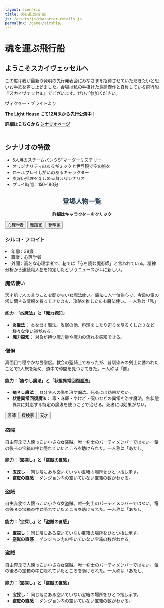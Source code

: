 ```yaml
---
layout: scenario
title: 魂を運ぶ飛行船
js: /assets/js/character-details.js
permalink: /games/airship/
---
```

<head>
  <link href="https://fonts.googleapis.com/css2?family=Corsiva&display=swap" rel="stylesheet">
<link href="https://fonts.googleapis.com/css2?family=Zen+Antique&display=swap" rel="stylesheet">
</head>
<body class="airship-body">

<div class="airship-page">
  <h1 class="airship-title">魂を運ぶ飛行船</h1>
  <div class="airship-intro">
    <p></p>
    <h2>ようこそスカイヴェッセルへ</h2>
    <p>この度は我が最新の発明の先行発表会にみなさまを招待させていただきたいと思いお手紙を差し上げました。会場は私の手掛けた最高傑作と自負している飛行船『スカイヴェッセル』でございます。ぜひご参加ください。</p>
    <p>ヴィクター・ブライトより</p>
    <p><strong>The Light House にて12月末から先行公演中！</strong></p>
    <p><strong>詳細はこちらから <a
    href="https://thelighthouse-mm.com/thelighthousex%e5%a4%a9%e6%89%8d%e3%82%af%e3%83%aa%e3%82%a8%e3%82%a4%e3%82%bf%e3%83%bc%e3%80%8c%e3%81%88%e3%82%8b%e3%80%8d%e3%82%b3%e3%83%a9%e3%83%9c%e4%bd%9c%e5%93%81%ef%bc%81/">シナリオページ</a></strong></p>
  </div>

  <div class="airship-details" style="margin-top:50px;">
    <h2>シナリオの特徴</h2>
    <ul>
      <li>5人用のスチームパンクSFマーダーミステリー</li>
      <li>オリジナリティのあるギミックと世界観で空の旅を</li>
      <li>ロールプレイしがいのあるキャラクター</li>
      <li>奥深い推理を楽しめる贅沢なシナリオ</li>
      <li>プレイ時間：150-180分</li>
    </ul>
  </div>

  <div class="airship-characters">
    <h2 style="color:#34495e; margin-top:30px;text-align:center; font-family: 'Zen Antique', serif;">登場人物一覧</h2>
    <p style="text-align:center;"><strong>詳細はキャラクターをクリック</strong></p>
    <div class="characters-container">
      <button class="animated-button char-button button-silco" style="font-family: 'Corsiva', cursive;" data-target="#fighter-details"><span>心理学者</span></button>
      <button class="animated-button char-button button-bridget" style="font-family: 'Corsiva', cursive;" data-target="#mage-details"><span>舞踏家</span></button>
      <button class="animated-button char-button button-heimer" style="font-family: 'Corsiva', cursive;" data-target="#priest-details"><span>発明家</span></button>
    </div>
    <div id="silco-details" class="character-details silco-details">
      <h3>シルコ・フロイト</h3>
      <li>年齢：38歳</li>
      <li>職業：心理学者</li>
      <li>外聞：高名な心理学者で、巷では「心を読む魔術師」と言われている。精神分析から連続殺人犯を特定したというニュースが耳に新しい。</li>
    </div>
    <div id="bridget-details" class="character-details bridget-details">
      <h3>魔法使い</h3>
      <p>天才肌で人の言うことを聞かない女魔法使い。魔法に人一倍熱心で、今回の竜の塔に関する情報を持ってきたのも、攻略を推したのも魔法使い。一人称は「私」</p>
      <h4>能力：「炎魔法」と「魔力探知」</h4>
      <ul>
      <li><strong>炎魔法</strong>： 炎を出す魔法。攻撃の他、料理をしたり辺りを明るくしたりなど様々な使い道がある。</li>
      <li><strong>魔力探知</strong>： 対象が持つ魔力量や魔力の流れを感知できる。</li>
      </ul>
    </div>
    <div id="heimer-details" class="character-details heimer-details">
      <h3>僧侶</h3>
      <p>真面目で穏やかな男僧侶。教会の聖騎士であったが、昔馴染みの剣士に誘われたことで2人旅を始め、道中で仲間を見つけてきた。一人称は「僕」</p>
      <h4>能力：「癒やし魔法」と「状態異常回復魔法」</h4>
      <ul>
      <li><strong>癒やし魔法</strong>： 自分や人の傷を治す魔法。死者には効果がない。</li>
      <li><strong>状態異常回復魔法</strong>： 毒・麻痺・やけど・呪いなどの異常を治す魔法。各状態異常に対応する特定の魔法を使うことで治せる。死者には効果がない。</li>
      </ul>
    </div>
    <div class="characters-container">
      <button class="animated-button char-button button-izzy" style="font-family: 'Corsiva', cursive;" data-target="#theif-details"><span>医師</span></button>
      <button class="animated-button char-button button-dunke" style="font-family: 'Corsiva', cursive;" data-target="#theif-details"><span>探検家</span></button>
      <button class="animated-button char-button button-victor" style="font-family: 'Corsiva', cursive;" data-target="#theif-details"><span>天才</span></button>
    </div>
    <div id="izzy-details" class="character-details izzy-details">
      <h3>盗賊</h3>
      <p>自由奔放で人懐っこい小さな女盗賊。唯一剣士のパーティメンバーではない。竜の後ろの宝箱の中に隠れていたところを助けられた。一人称は「あたし」</p>
      <h4>能力：「宝探し」と「盗賊の直感」</h4>
      <ul>
      <li><strong>宝探し</strong>： 同じ階にある空いていない宝箱の場所をひとつ指し示す。</li>
      <li><strong>盗賊の直感</strong>： ダンジョン内の空いていない宝箱の数がわかる。</li>
      </ul>
    </div>
    <div id="dunke-details" class="character-details dunke-details">
      <h3>盗賊</h3>
      <p>自由奔放で人懐っこい小さな女盗賊。唯一剣士のパーティメンバーではない。竜の後ろの宝箱の中に隠れていたところを助けられた。一人称は「あたし」</p>
      <h4>能力：「宝探し」と「盗賊の直感」</h4>
      <ul>
      <li><strong>宝探し</strong>： 同じ階にある空いていない宝箱の場所をひとつ指し示す。</li>
      <li><strong>盗賊の直感</strong>： ダンジョン内の空いていない宝箱の数がわかる。</li>
      </ul>
    </div>
    <div id="victor-details" class="character-details victor-details">
      <h3>盗賊</h3>
      <p>自由奔放で人懐っこい小さな女盗賊。唯一剣士のパーティメンバーではない。竜の後ろの宝箱の中に隠れていたところを助けられた。一人称は「あたし」</p>
      <h4>能力：「宝探し」と「盗賊の直感」</h4>
      <ul>
      <li><strong>宝探し</strong>： 同じ階にある空いていない宝箱の場所をひとつ指し示す。</li>
      <li><strong>盗賊の直感</strong>： ダンジョン内の空いていない宝箱の数がわかる。</li>
      </ul>
    </div>
  </div>
</div>
<script src="/assets/js/character-details.js"></script>

